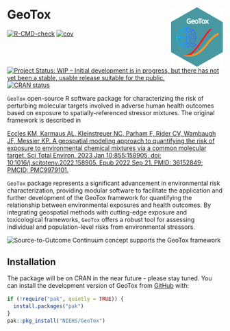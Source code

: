 
<!-- README.md is generated from README.Rmd. Please edit that file -->

# GeoTox <a href="https://niehs.github.io/GeoTox/"><img src="man/figures/logo.svg" align="right" height="139" alt="GeoTox website" /></a>

<!-- badges: start -->

[![R-CMD-check](https://github.com/NIEHS/GeoTox/actions/workflows/check-release.yaml/badge.svg)](https://github.com/NIEHS/GeoTox/actions/workflows/check-release.yaml)
[![cov](https://NIEHS.github.io/GeoTox/badges/coverage.svg)](https://github.com/NIEHS/GeoTox/actions)
[![Project Status: WIP – Initial development is in progress, but there
has not yet been a stable, usable release suitable for the
public.](https://www.repostatus.org/badges/latest/wip.svg)](https://www.repostatus.org/#wip)
[![CRAN
status](https://www.r-pkg.org/badges/version/GeoTox)](https://CRAN.R-project.org/package=GeoTox)

<!-- badges: end -->

`GeoTox` open-source R software package for characterizing the risk of
perturbing molecular targets involved in adverse human health outcomes
based on exposure to spatially-referenced stressor mixtures. The
original framework is described in

[Eccles KM, Karmaus AL, Kleinstreuer NC, Parham F, Rider CV, Wambaugh
JF, Messier KP. A geospatial modeling approach to quantifying the risk
of exposure to environmental chemical mixtures via a common molecular
target. Sci Total Environ. 2023 Jan 10;855:158905. doi:
10.1016/j.scitotenv.2022.158905. Epub 2022 Sep 21. PMID: 36152849;
PMCID: PMC9979101.](https://pubmed.ncbi.nlm.nih.gov/36152849/)

`GeoTox` package represents a significant advancement in environmental
risk characterization, providing modular software to facilitate the
application and further development of the GeoTox framework for
quantifying the relationship between environmental exposures and health
outcomes. By integrating geospatial methods with cutting-edge exposure
and toxicological frameworks, `GeoTox` offers a robust tool for
assessing individual and population-level risks from environmental
stressors.

![Source-to-Outcome Continuum concept supports the GeoTox
framework](man/figures/Exposome-Cascade.png)

## Installation

The package will be on CRAN in the near future - please stay tuned. You
can install the development version of GeoTox from
[GitHub](https://github.com/) with:

``` r
if (!require("pak", quietly = TRUE)) {
  install.packages("pak")
}
pak::pkg_install("NIEHS/GeoTox")
```
